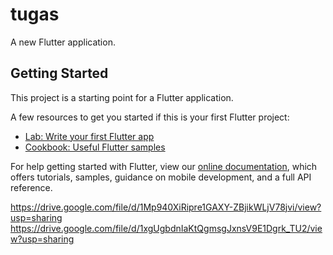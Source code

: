 # tugas

A new Flutter application.

## Getting Started

This project is a starting point for a Flutter application.

A few resources to get you started if this is your first Flutter project:

- [Lab: Write your first Flutter app](https://flutter.dev/docs/get-started/codelab)
- [Cookbook: Useful Flutter samples](https://flutter.dev/docs/cookbook)

For help getting started with Flutter, view our 
[online documentation](https://flutter.dev/docs), which offers tutorials, 
samples, guidance on mobile development, and a full API reference.

https://drive.google.com/file/d/1Mp940XiRipre1GAXY-ZBjikWLjV78jvi/view?usp=sharing
https://drive.google.com/file/d/1xgUgbdnIaKtQgmsgJxnsV9E1Dgrk_TU2/view?usp=sharing
